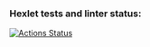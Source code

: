 ### Hexlet tests and linter status:
[![Actions Status](https://github.com/sveka0/frontend-project-44/workflows/hexlet-check/badge.svg)](https://github.com/sveka0/frontend-project-44/actions)